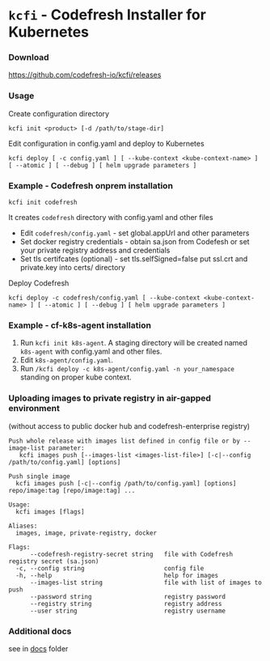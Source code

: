 # `kcfi` - Codefresh Installer for Kubernetes  

### Download
https://github.com/codefresh-io/kcfi/releases

### Usage
Create configuration directory
```
kcfi init <product> [-d /path/to/stage-dir]
```
Edit configuration in config.yaml and deploy to Kubernetes
```
kcfi deploy [ -c config.yaml ] [ --kube-context <kube-context-name> ] [ --atomic ] [ --debug ] [ helm upgrade parameters ]
```

### Example - Codefresh onprem installation
```
kcfi init codefresh
```
It creates `codefresh` directory with config.yaml and other files

- Edit `codefresh/config.yaml` - set global.appUrl and other parameters  
- Set docker registry credentials - obtain sa.json from Codefesh or set your private registry address and credentials  
- Set tls certifcates (optional) - set tls.selfSigned=false put ssl.crt and private.key into certs/ directory  

Deploy Codefresh
```
kcfi deploy -c codefresh/config.yaml [ --kube-context <kube-context-name> ] [ --atomic ] [ --debug ] [ helm upgrade parameters ]
```

### Example - cf-k8s-agent installation
1. Run `kcfi init k8s-agent`. A staging directory will be created named `k8s-agent` with config.yaml and other files.
2. Edit `k8s-agent/config.yaml`.
3. Run `/kcfi deploy -c k8s-agent/config.yaml -n your_namespace` standing on proper kube context.

### Uploading images to private registry in air-gapped environment
(without access to public docker hub and codefresh-enterprise registry)
```
Push whole release with images list defined in config file or by --image-list parameter:
   kcfi images push [--images-list <images-list-file>] [-c|--config /path/to/config.yaml] [options]

Push single image
  kcfi images push [-c|--config /path/to/config.yaml] [options] repo/image:tag [repo/image:tag] ...

Usage:
  kcfi images [flags]

Aliases:
  images, image, private-registry, docker

Flags:
      --codefresh-registry-secret string   file with Codefresh registry secret (sa.json)
  -c, --config string                      config file
  -h, --help                               help for images
      --images-list string                 file with list of images to push
      --password string                    registry password
      --registry string                    registry address
      --user string                        registry username
```

### Additional docs
see in [docs](./docs) folder 
